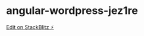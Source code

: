 # angular-wordpress-jez1re

[Edit on StackBlitz ⚡️](https://stackblitz.com/edit/angular-wordpress-jez1re)